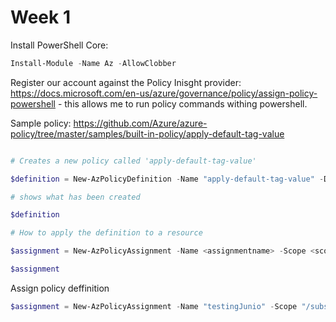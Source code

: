 # Week 1

Install PowerShell Core:

```ps1
Install-Module -Name Az -AllowClobber
```

Register our account against the Policy Inisght provider: https://docs.microsoft.com/en-us/azure/governance/policy/assign-policy-powershell - this allows me to run policy commands withing powershell.

Sample policy: https://github.com/Azure/azure-policy/tree/master/samples/built-in-policy/apply-default-tag-value

```ps1

# Creates a new policy called 'apply-default-tag-value'

$definition = New-AzPolicyDefinition -Name "apply-default-tag-value" -DisplayName "Append tag and its default value" -description "Appends the specified tag and value when any resource which is missing this tag is created or updated. Does not modify the tags of resources created before this policy was applied until those resources are changed. Does not apply to resource groups. New 'modify' effect policies are available that support remediation of tags on existing resources (see https://aka.ms/modifydoc)." -Policy 'https://raw.githubusercontent.com/Azure/azure-policy/master/samples/built-in-policy/apply-default-tag-value/azurepolicy.rules.json' -Parameter 'https://raw.githubusercontent.com/Azure/azure-policy/master/samples/built-in-policy/apply-default-tag-value/azurepolicy.parameters.json' -Mode Indexed

# shows what has been created

$definition

# How to apply the definition to a resource

$assignment = New-AzPolicyAssignment -Name <assignmentname> -Scope <scope>  -tagName <tagName> -tagValue <tagValue> -PolicyDefinition $definition

$assignment
```

Assign policy deffinition

```ps1
$assignment = New-AzPolicyAssignment -Name "testingJunio" -Scope "/subscription/e724faf3-5a4b-42ce-812f-9454ffc0577d/" -tagName "Billy" -tagValue "Joel" -PolicyDefinition $definition
```
